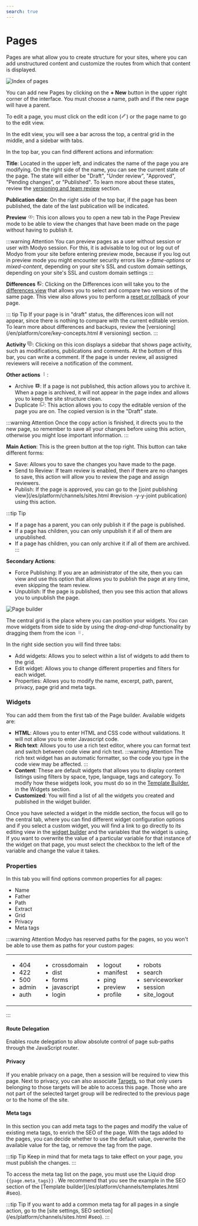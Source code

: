 ```yaml
---
search: true
---
```


# Pages

Pages are what allow you to create structure for your sites, where you can add unstructured content and customize the routes from which that content is displayed.

![Index of pages](/assets/img/platform/page-index.png)

You can add new Pages by clicking on the **+ New** button in the upper right corner of the interface. You must choose a name, path and if the new page will have a parent.

To edit a page, you must click on the edit icon (<svg xmlns="http://www.w3.org/2000/svg" xmlns:xlink="http://www.w3.org/1999/xlink" aria-hidden="true" focusable="false" width="1em" height="1em" style="-ms-transform: rotate(360deg); -webkit-transform: rotate(360deg); transform: rotate(360deg);" preserveAspectRatio="xMidYMid meet" viewBox="0 0 24 24"> <path d="M14.06 9l.94.94L5.92 19H5v-.92L14.06 9m3.6-6c-.25 0-.51.1-.7.29l-1.83 1.83l3.75 3.75l1.83-1.83c.39-.39.39-1.04 0-1.41l-2.34-2.34c-.2-.2-.45-.29-.71-.29m-3.6 3.19L3 17.25V21h3.75L17.81 9.94l-3.75-3.75z" fill="#626262"/> <rect x="0" y="0" width="24" height="24" fill="rgba(0, 0, 0, 0)" /> </svg>) or the page name to go to the edit view.

In the edit view, you will see a bar across the top, a central grid in the middle, and a sidebar with tabs.

In the top bar, you can find different actions and information:

**Title**: Located in the upper left, and indicates the name of the page you are modifying. On the right side of the name, you can see the current state of the page. The state will either be "Draft", "Under review", "Approved", "Pending changes", or "Published". To learn more about these states, review the [versioning and team review](/en/platform/core/key-concepts.html) section.

**Publication date**: On the right side of the top bar, if the page has been published, the date of the last publication will be indicated.

**Preview** <svg xmlns="http://www.w3.org/2000/svg" xmlns:xlink="http://www.w3.org/1999/xlink" aria-hidden="true" focusable="false" width="1em" height="1em" style="-ms-transform: rotate(360deg); -webkit-transform: rotate(360deg); transform: rotate(360deg);" preserveAspectRatio="xMidYMid meet" viewBox="0 0 24 24"> <path d="M12 9a3 3 0 0 1 3 3a3 3 0 0 1-3 3a3 3 0 0 1-3-3a3 3 0 0 1 3-3m0-4.5c5 0 9.27 3.11 11 7.5c-1.73 4.39-6 7.5-11 7.5S2.73 16.39 1 12c1.73-4.39 6-7.5 11-7.5M3.18 12a9.821 9.821 0 0 0 17.64 0a9.821 9.821 0 0 0-17.64 0z" fill="#626262"/> <rect x="0" y="0" width="24" height="24" fill="rgba(0, 0, 0, 0)" /> </svg>: This icon allows you to open a new tab in the Page Preview mode to be able to view the changes that have been made on the page without having to publish it.

:::warning Attention
You can preview pages as a user without session or user with Modyo session. For this, it is advisable to log out or log out of Modyo from your site before entering preview mode, because if you log out in preview mode you might encounter security errors like _x-fame-options_ or _mixed-content_, depending on your site's SSL and custom domain settings, depending on your site's SSL and custom domain settings
:::

**Differences** <svg xmlns="http://www.w3.org/2000/svg" xmlns:xlink="http://www.w3.org/1999/xlink" aria-hidden="true" focusable="false" width="1em" height="1em" style="-ms-transform: rotate(360deg); -webkit-transform: rotate(360deg); transform: rotate(360deg);" preserveAspectRatio="xMidYMid meet" viewBox="0 0 24 24"> <path d="M19 3h-5v2h5v13l-5-6v9h5a2 2 0 0 0 2-2V5a2 2 0 0 0-2-2m-9 15H5l5-6m0-9H5c-1.11 0-2 .89-2 2v14a2 2 0 0 0 2 2h5v2h2V1h-2v2z" fill="#626262"/> <rect x="0" y="0" width="24" height="24" fill="rgba(0, 0, 0, 0)" /> </svg>: Clicking on the Differences icon will take you to the [differences view](/en/platform/channels/sites.html#review-and-joint-publication) that allows you to select and compare two versions of the same page. This view also allows you to perform a [reset or rollback](/en/platform/core/key-concepts.html#actions-for-versioning) of your page.

::: tip Tip
If your page is in "draft" status, the differences icon will not appear, since there is nothing to compare with the current editable version. To learn more about differences and backups, review the [versioning](/en/platform/core/key-concepts.html # versioning) section.
:::

**Activity** <svg xmlns="http://www.w3.org/2000/svg" xmlns:xlink="http://www.w3.org/1999/xlink" aria-hidden="true" focusable="false" width="1em" height="1em" style="-ms-transform: rotate(360deg); -webkit-transform: rotate(360deg); transform: rotate(360deg);" preserveAspectRatio="xMidYMid meet" viewBox="0 0 24 24"> <path d="M12 23a1 1 0 0 1-1-1v-3H7a2 2 0 0 1-2-2V7a2 2 0 0 1 2-2h14a2 2 0 0 1 2 2v10a2 2 0 0 1-2 2h-4.1l-3.7 3.71c-.2.18-.44.29-.7.29H12m1-6v3.08L16.08 17H21V7H7v10h6M3 15H1V3a2 2 0 0 1 2-2h16v2H3v12m6-6h10v2H9V9m0 4h8v2H9v-2z" fill="#626262"/> <rect x="0" y="0" width="24" height="24" fill="rgba(0, 0, 0, 0)" /> </svg>: Clicking on this icon displays a sidebar that shows page activity, such as modifications, publications and comments. At the bottom of this bar, you can write a comment. If the page is under review, all assigned reviewers will receive a notification of the comment.

**Other actions** <svg xmlns="http://www.w3.org/2000/svg" xmlns:xlink="http://www.w3.org/1999/xlink" aria-hidden="true" focusable="false" width="1em" height="1em" style="-ms-transform: rotate(360deg); -webkit-transform: rotate(360deg); transform: rotate(360deg);" preserveAspectRatio="xMidYMid meet" viewBox="0 0 24 24"> <path d="M12 16a2 2 0 0 1 2 2a2 2 0 0 1-2 2a2 2 0 0 1-2-2a2 2 0 0 1 2-2m0-6a2 2 0 0 1 2 2a2 2 0 0 1-2 2a2 2 0 0 1-2-2a2 2 0 0 1 2-2m0-6a2 2 0 0 1 2 2a2 2 0 0 1-2 2a2 2 0 0 1-2-2a2 2 0 0 1 2-2z" fill="#626262"/> <rect x="0" y="0" width="24" height="24" fill="rgba(0, 0, 0, 0)" /> </svg>:

- Archive <svg xmlns="http://www.w3.org/2000/svg" xmlns:xlink="http://www.w3.org/1999/xlink" aria-hidden="true" focusable="false" width="1em" height="1em" style="-ms-transform: rotate(360deg); -webkit-transform: rotate(360deg); transform: rotate(360deg);" preserveAspectRatio="xMidYMid meet" viewBox="0 0 24 24"> <path d="M5.12 5l.81-1h12l.94 1M12 17.5L6.5 12H10v-2h4v2h3.5L12 17.5m8.54-12.27l-1.39-1.68C18.88 3.21 18.47 3 18 3H6c-.47 0-.88.21-1.16.55L3.46 5.23C3.17 5.57 3 6 3 6.5V19a2 2 0 0 0 2 2h14a2 2 0 0 0 2-2V6.5c0-.5-.17-.93-.46-1.27z" fill="#626262"/> <rect x="0" y="0" width="24" height="24" fill="rgba(0, 0, 0, 0)" /> </svg>: If a page is not published, this action allows you to archive it. When a page is archived, it will not appear in the page index and allows you to keep the site structure clean.
- Duplicate <svg xmlns="http://www.w3.org/2000/svg" xmlns:xlink="http://www.w3.org/1999/xlink" aria-hidden="true" focusable="false" width="1em" height="1em" style="-ms-transform: rotate(360deg); -webkit-transform: rotate(360deg); transform: rotate(360deg);" preserveAspectRatio="xMidYMid meet" viewBox="0 0 24 24"> <path d="M20 16V4H8v12h12m2 0a2 2 0 0 1-2 2H8a2 2 0 0 1-2-2V4c0-1.11.89-2 2-2h12a2 2 0 0 1 2 2v12m-6 4v2H4a2 2 0 0 1-2-2V7h2v13h12z" fill="#626262"/> <rect x="0" y="0" width="24" height="24" fill="rgba(0, 0, 0, 0)" /> </svg>: This action allows you to copy the editable version of the page you are on. The copied version is in the "Draft" state.

:::warning Attention
Once the copy action is finished, it directs you to the new page, so remember to save all your changes before using this action, otherwise you might lose important information.
:::

**Main Action**: This is the green button at the top right. This button can take different forms:

- Save: Allows you to save the changes you have made to the page.
- Send to Review: If team review is enabled, then if there are no changes to save, this action will allow you to review the page and assign reviewers.
- Publish: If the page is approved, you can go to the [joint publishing view](/es/platform/channels/sites.html #revision -y-y-joint publication) using this action.

:::tip Tip
* If a page has a parent, you can only publish it if the page is published.
* If a page has children, you can only unpublish it if all of them are unpublished.
* If a page has children, you can only archive it if all of them are archived.
:::

**Secondary Actions**:
- Force Publishing: If you are an administrator of the site, then you can view and use this option that allows you to publish the page at any time, even skipping the team review.
- Unpublish: If the page is published, then you see this action that allows you to unpublish the page.

![Page builder](/assets/img/platform/page-builder.png)

The central grid is the place where you can position your widgets. You can move widgets from side to side by using the _drag-and-drop_ functionality by dragging them from the icon <svg xmlns="http://www.w3.org/2000/svg" xmlns:xlink="http://www.w3.org/1999/xlink" aria-hidden="true" focusable="false" width="1em" height="1em" style="-ms-transform: rotate(360deg); -webkit-transform: rotate(360deg); transform: rotate(360deg);" preserveAspectRatio="xMidYMid meet" viewBox="0 0 24 24"> <path d="M7 19v-2h2v2H7m4 0v-2h2v2h-2m4 0v-2h2v2h-2m-8-4v-2h2v2H7m4 0v-2h2v2h-2m4 0v-2h2v2h-2m-8-4V9h2v2H7m4 0V9h2v2h-2m4 0V9h2v2h-2M7 7V5h2v2H7m4 0V5h2v2h-2m4 0V5h2v2h-2z" fill="#626262"/> <rect x="0" y="0" width="24" height="24" fill="rgba(0, 0, 0, 0)" /> </svg>.

In the right side section you will find three tabs:

- Add widgets: Allows you to select within a list of widgets to add them to the grid.
- Edit widget: Allows you to change different properties and filters for each widget.
- Properties: Allows you to modify the name, excerpt, path, parent, privacy, page grid and meta tags.

### Widgets

You can add them from the first tab of the Page builder. Available widgets are:

- **HTML**: Allows you to enter HTML and CSS code without validations. It will not allow you to enter Javascript code.
- **Rich text**: Allows you to use a rich text editor, where you can format text and switch between code view and rich text.
:::warning Attention
The rich text widget has an automatic formatter, so the code you type in the code view may be affected.
:::
- **Content**: These are default widgets that allows you to display content listings using filters by space, type, language, tags and category. To modify how these widgets look, you must do so in the [Template Builder](/es/platform/channels/templates.html), in the Widgets section.
- **Customized**: You will find a list of all the widgets you created and published in the widget builder.

Once you have selected a widget in the middle section, the focus will go to the central tab, where you can find different widget configuration options and if you select a custom widget, you will find a link to go directly to its editing view in the [widget builder](/es/platform/channels/widgets.html) and the variables that the widget is using. If you want to overwrite the value of a particular variable for that instance of the widget on that page, you must select the checkbox to the left of the variable and change the value it takes. 

### Properties

In this tab you will find options common properties for all pages:

* Name
* Father
* Path
* Extract
* Grid
* Privacy
* Meta tags

:::warning Attention
Modyo has reserved paths for the pages, so you won't be able to use them as paths for your custom pages:
 <table style="border: none;"> <tr style="border: none;"> 
 <td style="border: none;"> <ul> 
 <li> 404 </li> 
 <li> 422 </li> 
 <li> 500 </li> 
 <li> admin </li> 
 <li> auth </li> 
 </ul> </td> 
 <td style="border: none;"> <ul> 
 <li> crossdomain </li> 
 <li> dist </li> 
 <li> forms </li> 
 <li> javascript </li> 
 <li> login </li> 
 </ul> </td> 
 <td style="border: none;"> <ul> 
 <li> logout </li> 
 <li> manifest </li> 
 <li> ping </li> 
 <li> preview </li> 
 <li> profile </li> 
 </ul> </td> 
 <td style="border: none;"> <ul> 
 <li> robots </li> 
 <li> search </li> 
 <li> serviceworker </li> 
 <li> session </li> 
 <li> site_logout </li> 
 </ul> </td> 
 <td style="border: none; vertical-align: top;"> <ul> 
 <li> sitemap </li> 
 <li> stylesheets </li> 
 <li> uploads </li> 
 <li> widget_manager </li> 
 </ul> </td> 
 </tr> </table> 
:::

#### Route Delegation

Enables route delegation to allow absolute control of page sub-paths through the JavaScript router.

#### Privacy

If you enable privacy on a page, then a session will be required to view this page. Next to privacy, you can also associate [Targets](/es/platform/customers/targets.html), so that only users belonging to those targets will be able to access this page. Those who are not part of the selected target group will be redirected to the previous page or to the home of the site.

#### Meta tags

In this section you can add meta tags to the pages and modify the value of existing meta tags, to enrich the SEO of the page. With the tags added to the pages, you can decide whether to use the default value, overwrite the available value for the tag, or remove the tag from the page.

:::tip Tip
Keep in mind that for meta tags to take effect on your page, you must publish the changes.
:::

To access the meta tag list on the page, you must use the Liquid drop <span v-pre> `{{page.meta_tags}}` </span>. We recommend that you see the example in the SEO section of the [Template builder](/es/platform/channels/templates.html #seo).

:::tip Tip
If you want to add a common meta tag for all pages in a single action, go to the [site settings, SEO section](/es/platform/channels/sites.html #seo).
:::
